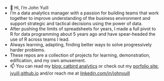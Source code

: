 - 👋 Hi, I’m John Yuill
- I’m a data analytics manager with a passion for building teams that work together to improve understanding of the business environment and support strategic and tactical decisions using the power of data.
- After pushing the limits of spreadsheets for years, I made a full pivot to R for data programming about 5 years ago and have spear-headed the use of R across teams I lead.
- Always learning, adapting, finding better ways to solve progressively harder problems.
- These repos are a collection of projects for learning, demonstration, edification, and my own amusement.  
- 📫 You can read my [blog: catbird analytics](https://catbirdanalytics.wordpress.com/) or check out my [porfolio site: jyuill.github.io](https://www.linkedin.com/in/johnyuill/) and/or reach me at [linkedin.com/in/johnyuill](https://www.linkedin.com/in/johnyuill/) 

<!---
jyuill/jyuill is a ✨ special ✨ repository because its `README.md` (this file) appears on your GitHub profile.
You can click the Preview link to take a look at your changes.
--->
